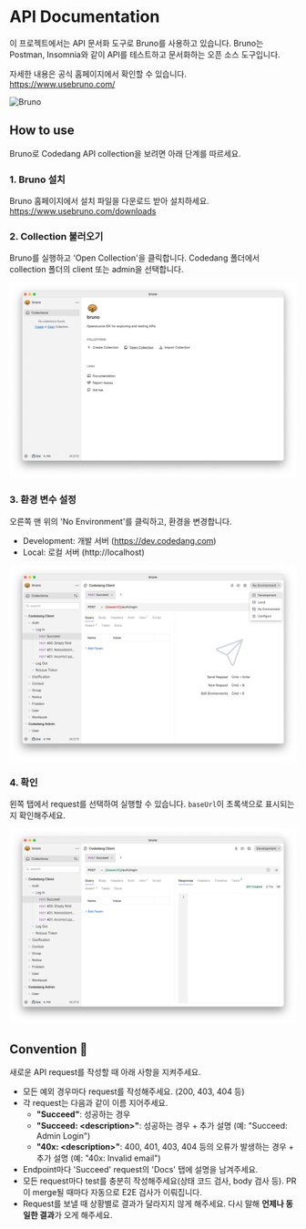 # API Documentation

이 프로젝트에서는 API 문서화 도구로 Bruno를 사용하고 있습니다. Bruno는 Postman, Insomnia와 같이 API를 테스트하고 문서화하는 오픈 소스 도구입니다.

자세한 내용은 공식 홈페이지에서 확인할 수 있습니다.  
https://www.usebruno.com/

![Bruno](https://www.usebruno.com/images/landing-2.png)

## How to use

Bruno로 Codedang API collection을 보려면 아래 단계를 따르세요.

### 1. Bruno 설치

Bruno 홈페이지에서 설치 파일을 다운로드 받아 설치하세요.  
https://www.usebruno.com/downloads

### 2. Collection 불러오기

Bruno를 실행하고 'Open Collection'을 클릭합니다.
Codedang 폴더에서 collection 폴더의 client 또는 admin을 선택합니다.

![Open Collection](bruno-start.png)

### 3. 환경 변수 설정

오른쪽 맨 위의 'No Environment'를 클릭하고, 환경을 변경합니다.

- Development: 개발 서버 (https://dev.codedang.com)
- Local: 로컬 서버 (http://localhost)

![Environment](bruno-env.png)

### 4. 확인

왼쪽 탭에서 request를 선택하여 실행할 수 있습니다. `baseUrl`이 초록색으로 표시되는지 확인해주세요.

![Select](bruno-select.png)

## Convention 🤙

새로운 API request를 작성할 때 아래 사항을 지켜주세요.

- 모든 예외 경우마다 request를 작성해주세요. (200, 403, 404 등)
- 각 request는 다음과 같이 이름 지어주세요.
  - **"Succeed"**: 성공하는 경우
  - **"Succeed: \<description>"**: 성공하는 경우 + 추가 설명 (예: "Succeed: Admin Login")
  - **"40x: \<description>"**: 400, 401, 403, 404 등의 오류가 발생하는 경우 + 추가 설명 (예: "40x: Invalid email")
- Endpoint마다 'Succeed' request의 'Docs' 탭에 설명을 남겨주세요.
- 모든 request마다 test를 충분히 작성해주세요(상태 코드 검사, body 검사 등). PR이 merge될 때마다 자동으로 E2E 검사가 이뤄집니다.
- Request를 보낼 때 상황별로 결과가 달라지지 않게 해주세요. 다시 말해 **언제나 동일한 결과**가 오게 해주세요.
